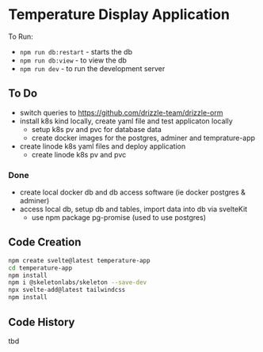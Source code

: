 # Temperature Display Application

To Run:

- `npm run db:restart` - starts the db
- `npm run db:view` - to view the db
- `npm run dev` - to run the development server

## To Do

- switch queries to https://github.com/drizzle-team/drizzle-orm
- install k8s kind locally, create yaml file and test applicaton locally
  - setup k8s pv and pvc for database data
  - create docker images for the postgres, adminer and temprature-app
- create linode k8s yaml files and deploy application
  - create linode k8s pv and pvc

### Done

- create local docker db and db access software (ie docker postgres & adminer)
- access local db, setup db and tables, import data into db via svelteKit
  - use npm package pg-promise (used to use postgres)

## Code Creation

```bash
npm create svelte@latest temperature-app
cd temperature-app
npm install
npm i @skeletonlabs/skeleton --save-dev
npx svelte-add@latest tailwindcss
npm install
```

## Code History

tbd
